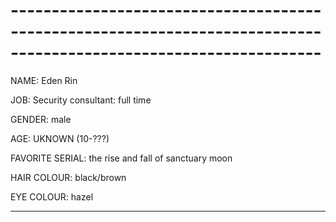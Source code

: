 # ------------------------------------------------------------------------------------------------------------------

NAME: Eden Rin

JOB: Security consultant: full time

GENDER: male

AGE: UKNOWN (10-???)

FAVORITE SERIAL: the rise and fall of sanctuary moon

HAIR COLOUR: black/brown

EYE COLOUR: hazel

------------------------------------------------------------------------------------------------------------------
